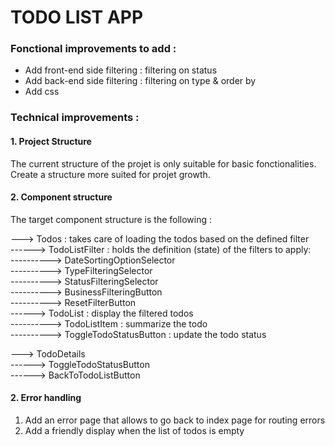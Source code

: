 # TODO LIST APP

### Fonctional improvements to add :
- Add front-end side filtering : filtering on status
- Add back-end side filtering : filtering on type & order by
- Add css

### Technical improvements :
#### 1. Project Structure
The current structure of the projet is only suitable for basic fonctionalities. Create a structure more suited for projet growth.

#### 2. Component structure
The target component structure is the following :

---> Todos : takes care of loading the todos based on the defined filter\
------> TodoListFilter : holds the definition (state) of the filters to apply:\
----------> DateSortingOptionSelector\
----------> TypeFilteringSelector\
----------> StatusFilteringSelector\
----------> BusinessFilteringButton\
----------> ResetFilterButton\
------> TodoList : display the filtered todos\
----------> TodoListItem : summarize the todo\
----------> ToggleTodoStatusButton : update the todo status

---> TodoDetails\
------> ToggleTodoStatusButton\
------> BackToTodoListButton

#### 2. Error handling
1. Add an error page that allows to go back to index page for routing errors
2. Add a friendly display when the list of todos is empty

